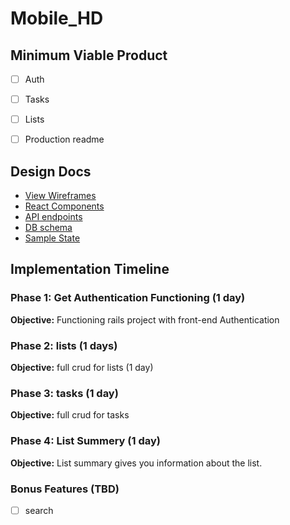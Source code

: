 # Mobile_HD


## Minimum Viable Product

- [ ] Auth
- [ ] Tasks
- [ ] Lists
- [ ] Production readme



## Design Docs
* [View Wireframes][wireframes]
* [React Components][components]
* [API endpoints][api-endpoints]
* [DB schema][schema]
* [Sample State][sample-state]

[wireframes]: /docs/wireframes
[components]: /docs/component-hierarchy.md
[sample-state]: /docs/sample-state.md
[api-endpoints]: /docs/api-endpoints.md
[schema]: /docs/schema.md

## Implementation Timeline

### Phase 1: Get Authentication Functioning (1 day)

**Objective:** Functioning rails project with front-end Authentication

### Phase 2:  lists (1 days)

**Objective:** full crud for lists (1 day)

### Phase 3: tasks (1 day)

**Objective:** full crud for tasks

### Phase 4: List Summery (1 day)

**Objective:**  List summary gives you information about the list.



### Bonus Features (TBD)

- [ ] search

